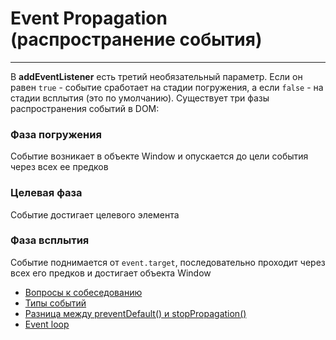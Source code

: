 # Event Propagation (распространение события)
____

В **addEventListener** есть третий необязательный параметр. Если он равен `true` - событие сработает на стадии погружения, а если `false` - на стадии всплытия (это по умолчанию). Существует три фазы распространения событий в DOM:

### Фаза погружения
Событие возникает в объекте Window и опускается до цели события через всех ее предков

### Целевая фаза
Событие достигает целевого элемента

### Фаза всплытия
Событие поднимается от `event.target`, последовательно проходит через всех его предков и достигает объекта Window

- [Вопросы к собеседованию](../../README.md)
- [Типы событий](./types.md)
- [Разница между preventDefault() и stopPropagation()](./preventDefaultStopPropagation.md)
- [Event loop](./eventLoop.md)